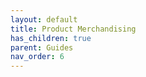 ```yaml
---
layout: default
title: Product Merchandising
has_children: true
parent: Guides
nav_order: 6
---
```

